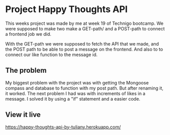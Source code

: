 # Project Happy Thoughts API

This weeks project was made by me at week 19 of Technigo bootcamp. 
We were supposed to make two make a GET-path/ and a POST-path to connect a frontend job we did.

With the GET-path we were supposed to fetch the API that we made, and the POST path to be able to post a message on the frontend. 
And also to to connect our like function to the message id. 

## The problem

My biggest problem with the project was with getting the Mongoose compass and database to function with my post path. But after renaming it, it worked. 
The next problem I had was with increments of likes in a message. I solved it by using a "if" statement and a easier code. 

## View it live

https://happy-thoughts-api-by-tuliany.herokuapp.com/